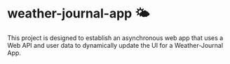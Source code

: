 # weather-journal-app :sun_behind_small_cloud:
This project is designed to establish an asynchronous web app that uses a Web API and user data to dynamically update the UI for a Weather-Journal App.

